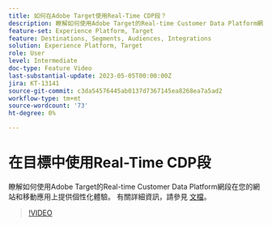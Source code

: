 ```yaml
---
title: 如何在Adobe Target使用Real-Time CDP段？
description: 瞭解如何使用Adobe Target的Real-time Customer Data Platform網段在您的網站和移動應用上提供個性化體驗。
feature-set: Experience Platform, Target
feature: Destinations, Segments, Audiences, Integrations
solution: Experience Platform, Target
role: User
level: Intermediate
doc-type: Feature Video
last-substantial-update: 2023-05-05T00:00:00Z
jira: KT-13141
source-git-commit: c3da54576445ab0137d7367145ea8268ea7a5ad2
workflow-type: tm+mt
source-wordcount: '73'
ht-degree: 0%

---
```



# 在目標中使用Real-Time CDP段

瞭解如何使用Adobe Target的Real-time Customer Data Platform網段在您的網站和移動應用上提供個性化體驗。 有關詳細資訊，請參見 [文檔](https://experienceleague.adobe.com/docs/target/using/integrate/integrating-with-rtcdp.html)。

>[!VIDEO](https://video.tv.adobe.com/v/3419149/?learn=on)
